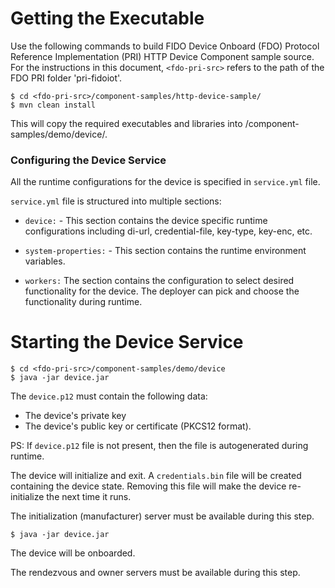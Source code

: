 # Getting the Executable

Use the following commands to build FIDO Device Onboard (FDO) Protocol Reference Implementation (PRI) HTTP Device Component sample source.
For the instructions in this document, `<fdo-pri-src>` refers to the path of the FDO PRI folder 'pri-fidoiot'.
```
$ cd <fdo-pri-src>/component-samples/http-device-sample/
$ mvn clean install
```

This will copy the required executables and libraries into <fdo-pri-src>/component-samples/demo/device/.

### Configuring the Device Service

All the runtime configurations for the device is specified in `service.yml` file.

`service.yml` file is structured into multiple sections:

- `device:` -  This section contains the device specific runtime configurations including di-url, credential-file, key-type, key-enc, etc.
     

- `system-properties:` - This section contains the runtime environment variables.


- `workers:` The section contains the configuration to select desired functionality for the device. The deployer can pick and choose the functionality during runtime.


# Starting the Device Service

```
$ cd <fdo-pri-src>/component-samples/demo/device
$ java -jar device.jar
```

The `device.p12` must contain the following data:
- The device's private key
- The device's public key or certificate (PKCS12 format).

PS: If `device.p12` file is not present, then the file is autogenerated during runtime. 

The device will initialize and exit.  A `credentials.bin` file will be created containing the device state.
Removing this file will make the device re-initialize the next time it runs.

The initialization (manufacturer) server must be available during this step.

```
$ java -jar device.jar
```

The device will be onboarded.

The rendezvous and owner servers must be available during this step.






